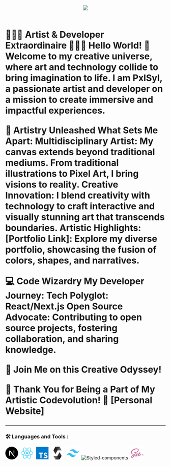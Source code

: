 <div id="header" align="center">
  <img src="https://media.giphy.com/media/3oEduXdm2gjnrsJBOo/giphy.gif" width="100"/>
</div>
<div>
<img src="https://komarev.com/ghpvc/?username=PxlSyl&style=flat-square&color=blue" alt=""/>
</div>
<h1>
👩‍🎨🚀 Artist & Developer Extraordinaire 🚀👨‍💻
Hello World! 👋
Welcome to my creative universe, where art and technology collide to bring imagination to life. I am PxlSyl, a passionate artist and developer on a mission to create immersive and impactful experiences.

🎨 Artistry Unleashed
What Sets Me Apart:
Multidisciplinary Artist: My canvas extends beyond traditional mediums. From traditional illustrations to Pixel Art, I bring visions to reality.
Creative Innovation: I blend creativity with technology to craft interactive and visually stunning art that transcends boundaries.
Artistic Highlights:
[Portfolio Link]: Explore my diverse portfolio, showcasing the fusion of colors, shapes, and narratives.

💻 Code Wizardry
My Developer Journey:
Tech Polyglot: React/Next.js
Open Source Advocate: Contributing to open source projects, fostering collaboration, and sharing knowledge.

🚀 Join Me on this Creative Odyssey!

🌈 Thank You for Being a Part of My Artistic Codevolution! 🌌
[Personal Website]
</h1>

---

### :hammer_and_wrench: Languages and Tools :

<div>
<img src="https://github.com/devicons/devicon/blob/master/icons/nextjs/nextjs-original.svg" title="Next.js" alt="Next.js" width="40" height="40"/>&nbsp;
  <img src="https://github.com/devicons/devicon/blob/master/icons/react/react-original.svg" title="React.js" alt="React.js" width="40" height="40"/>&nbsp;
    <img src="https://github.com/devicons/devicon/blob/master/icons/typescript/typescript-plain.svg" title="Typescript" alt="Typescript" width="40" height="40"/>&nbsp;
    <img src="https://github.com/devicons/devicon/blob/master/icons/solidity/solidity-original.svg" title="Solidity" alt="Solidity" width="40" height="40"/>&nbsp;
  <img src="https://github.com/devicons/devicon/blob/master/icons/tailwindcss/tailwindcss-plain.svg" title="Tailwind" alt="Tailwind" width="40" height="40"/>&nbsp;
    <img src="https://github.com/styled-components/brand/blob/master/styled-components.svg" title="Styled-Components" alt="Styled-components" width="40" height="40"/>&nbsp;
   <img src="https://github.com/devicons/devicon/blob/master/icons/sass/sass-original.svg" title="Sass" alt="Sass" width="40" height="40"/>&nbsp;
</div>

<!--
**PxlSyl/PxlSyl** is a ✨ _special_ ✨ repository because its `README.md` (this file) appears on your GitHub profile.

Here are some ideas to get you started:

- 🔭 I’m currently working on ...
- 🌱 I’m currently learning ...
- 👯 I’m looking to collaborate on ...
- 🤔 I’m looking for help with ...
- 💬 Ask me about ...
- 📫 How to reach me: ...
- 😄 Pronouns: ...
- ⚡ Fun fact: ...
-->
